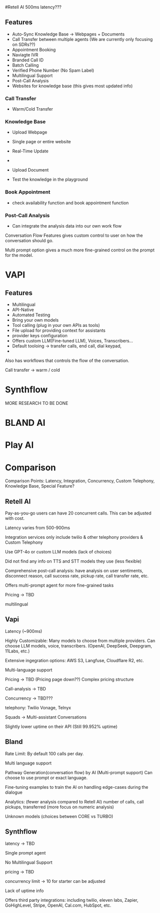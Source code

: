 #Retell AI
500ms latency???
## Features
- Auto-Sync Knowledge Base -> Webpages + Documents
- Call Transfer between multiple agents (We are currently only focusing on SDRs??)
- Appointment Booking
- Naviagte IVR
- Branded Call ID
- Batch Calling
- Verified Phone Number (No Spam Label)
- Multilingual Support
- Post-Call Analysis
- Websites for knowledge base (this gives most updated info)

### Call Transfer
- Warm/Cold Transfer

### Knowledge Base
- Upload Webpage 
 - Single page or entire website
 - Real-Time Update
 - 
- Upload Document

- Test the knowledge in the playground

### Book Appointment
- check availability function and book appointment function 

### Post-Call Analysis
- Can integrate the analysis data into our own work flow


Conversation Flow Features gives custom control to user on how the conversation should go. 


Multi prompt option gives a much more fine-grained control on the prompt for the model.





# VAPI
## Features
- Multilingual
- API-Native
- Automated Testing
- Bring your own models
- Tool calling (plug in your own APIs as tools)
- File upload for providing context for assistants
- provider keys configuration 
- Offers custom LLM(Fine-tuned LLM), Voices, Transcribers...
- Default tooloing -> transfer calls, end call, dial keypad,  
- 
Also has workflows that controls the flow of the conversation.


Call transfer -> warm / cold


# Synthflow

MORE RESEARCH TO BE DONE

# BLAND AI

# Play AI





# Comparison

Comparison Points: Latency, Integration, Concurrency, Custom Telephony, Knowledge Base, Special Feature? 

## Retell AI

Pay-as-you-go users can have 20 concurrent calls. This can be adjusted with cost.

Latency varies from 500-900ms

Integration services only include twilio & other telephony providers & Custom Telephony

Use GPT-4o or custom LLM models (lack of choices)

Did not find any info on TTS and STT models they use (less flexible)

Comprehensive post-call analysis: have analysis on user sentiments, disconnect reason, call success rate, pickup rate, call transfer rate, etc.

Offers multi-prompt agent for more fine-grained tasks

Pricing -> TBD

multilingual


## Vapi

Latency (~900ms)

Highly Customizable: Many models to choose from multiple providers. Can choose LLM models, voice, transcribers. (OpenAI, DeepSeek, Deepgram, 11Labs, etc.)

Extensive ingegration options: AWS S3, Langfuse, Cloudflare R2, etc.

Multi-language support

Pricing -> TBD (Pricing page down??) Complex pricing structure
 
Call-analysis -> TBD

Concurrency -> TBD???

telephony: Twilio Vonage, Telnyx

Squads -> Multi-assistant Conversations

Slightly lower uptime on their API (Still 99.952% uptime)



## Bland

Rate Limit: By default 100 calls per day. 

Multi language support

Pathway Generation(conversation flow) by AI (Multi-prompt support) Can choose to use prompt or exact language.

Fine-tuning examples to train the AI on handling edge-cases during the dialogue

Analytics: (fewer analysis compared to Retell AI) number of calls, call pickups, transferred (more focus on numeric analysis)

Unknown models (choices between CORE vs TURBO)












## Synthflow

latency -> TBD

Single prompt agent

No Multilingual Support

pricing -> TBD

concurrency limit -> 10 for starter can be adjusted

Lack of uptime info

Offers third party integrations: including twilio, eleven labs, Zapier, GoHighLevel, Stripe, OpenAI, Cal.com, HubSpot, etc.
